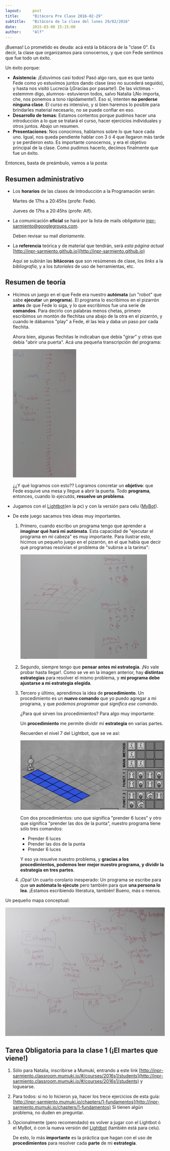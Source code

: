 ```yaml
---
layout:     post
title:      "Bitácora Pre Clase 2016-02-29"
subtitle:   "Bitácora de la clase del lunes 29/02/2016"
date:       2015-03-08 15:15:00
author:     "Alf"
---
```


¡Buenas! Lo prometido es deuda: acá está la bitácora de la "clase 0". Es decir, la clase que organizamos para conocernos, y que con Fede sentimos que fue todo un éxito.

Un éxito porque:

* **Asistencia**: ¡Estuvimos casi todos! Pasó algo raro, que es que tanto Fede como yo estuvimos juntos dando clase (eso no sucederá seguido), y hasta nos visitó Lucrecia (¡Gracias por pasarte!). 
    De las víctimas -estemmm digo, alumnos- estuvieron todos, salvo Natalia (¡No importa, che, nos ponemos a tono rápidamente!). 
    Eso sí, intenten **no perderse ninguna clase**. El curso es intensivo, y si bien haremos lo posible para brindarles material necesario, no se puede confiar en eso.
* **Desarrollo de temas**: Estamos contentos porque pudimos hacer una introducción a lo que se tratará el curso, hacer ejercicios individuales y otros juntos.
    Abajo un resumen.
* **Presentaciones**: Nos conocimos, hablamos sobre lo que hace cada uno. Igual, nos queda pendiente hablar con 3 ó 4 que llegaron más tarde y se perdieron esto. Es importante conocernos, y era el objetivo principal de la clase. Como pudimos hacerlo, decimos finalmente que fue un éxito.

Entonces, basta de preámbulo, vamos a la posta:

## Resumen administrativo
* Los **horarios** de las clases de Introducción a la Programación serán:

    Martes de 17hs a 20:45hs (profe: Fede).
    
    Jueves de 17hs a 20:45hs (profe: Alf).
* La comunicación **oficial** se hará por la lista de mails *obligatoria* [inpr-sarmiento@googlegroups.com](mailto:inpr-sarmiento@googlegroups.com).

    Deben revisar su mail *diariamente*.
* La **referencia** teórica y de material que tendrán, será *esta página actual* [http://inpr-sarmiento.github.io](http://inpr-sarmiento.github.io)

    Aquí se subirán las **bitácoras** que son resúmenes de clase, los *links* a la *bibliografía*, y a los *tutoriales* de uso de herramientas, etc.

## Resumen de teoría

* Hicimos un juego en el que Fede era nuestro **autómata** (un "robot" que sabe **ejecutar** un **programa**). El programa lo escribimos en el pizarrón **antes** de que Fede lo siga, y lo que escribimos fue una serie de **comandos**.
   Para decirlo con palabras menos chetas, primero escribimos un montón de flechitas una abajo de la otra en el pizarrón, y cuando le dábamos "play" a Fede, él las leía y daba un paso por cada flechita.
   
   Ahora bien, algunas flechitas le indicaban que debía "girar" y otras que debía "abrir una puerta". Acá una pequeña transcripción del programa:
   
   ![Primer programa](/img/2016-02-29/programaFede.png)
   
   ¿¿Y qué logramos con esto??
   Logramos concretar un **objetivo**: que Fede esquive una mesa y llegue a abrir la puerta. Todo **programa**, entonces, cuando lo *ejecutás*, **resuelve un problema**. 
* Jugamos con el [Lightbot](http://armorgames.com/play/2205/light-bot)(en la pc) y con la versión para celu ([MyBot](https://play.google.com/store/apps/details?id=com.anujraghav.mybot)).
* De este juego sacamos tres ideas muy importantes.
    1. Primero, cuando escribo un programa tengo que aprender a **imaginar qué hará mi autómata**. Esta capacidad de "ejecutar el programa en mi cabeza" es muy importante.
    Para ilustrar esto, hicimos un pequeño juego en el pizarròn, en el que había que decir què programas resolvían el problema de "subirse a la tarima":
    
        ![¿Qué programa me sube a la tarima?](/img/2016-02-29/elegirPrograma.png)
    
    2. Segundo, siempre tengo que **pensar antes mi estrategia**. ¡No vale probar hasta llegar!. Como se ve en la imagen anterior, hay **distintas estrategias** para resolver el mismo problema, y **mi programa debe ajustarse a mi estrategia elegida**.
    3. Tercero y último, aprendimos la idea de **procedimiento**. Un procedimiento es un **nuevo comando** que yo puedo agregar a mi programa, y que *podemos programar qué significa ese comando*.
    
        ¿Para qué sirven los procedimientos? Para algo muy importante:
    
        Un **procedimiento** me permite dividir mi **estrategia** en varias partes. 
    
        Recuerden el nivel 7 del Lightbot, que se ve así:
    
        ![Nivel 7](/img/2016-02-29/nivel7.png)
    
        Con dos procedimientos: uno que significa "prender 6 luces" y otro que significa "prender las dos de la punta", nuestro programa tiene sólo tres comandos:
    
        * Prender 6 luces
        * Prender las dos de la punta
        * Prender 6 luces
   
        Y eso ya resuelve nuestro problema, y **gracias a los procedimientos, podemos leer mejor nuestro programa, y dividir la estrategia en tres partes**.
    
    4. ¡Opa! Un cuarto corolario inesperado: Un programa se escribe para que **un autómata lo ejecute** pero también para que **una persona lo lea**. ¡Estamos escribiendo literatura, también! Bueno, más o menos.

Un pequeño mapa conceptual:

![Mapa Conceptual](/img/2016-02-29/mapaConceptos.png)

## Tarea Obligatoria para la clase 1 (¡El martes que viene!)
1. Sólo para Natalia, inscribirse a Mumuki, entrando a este link [http://inpr-sarmiento.classroom.mumuki.io/#/courses/2016s1/students](http://inpr-sarmiento.classroom.mumuki.io/#/courses/2016s1/students) y loguearse.
2. Para todos: si no lo hicieron ya, hacer los trece ejercicios de esta guía: [http://inpr-sarmiento.mumuki.io/chapters/1-fundamentos](http://inpr-sarmiento.mumuki.io/chapters/1-fundamentos)
    Si tienen algún problema, no duden en preguntar.
3. Opcionalmente (pero recomendado) es volver a jugar con el Lightbot ó el MyBot, ó con la nueva versión del [Lightbot](https://lightbot.com/hocflash.html) (también está para celu).

    De esto, lo más **importante** es la práctica que hagan con el uso de **procedimientos** para resolver cada **parte** de mi **estrategia**.
